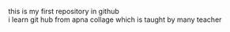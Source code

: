 this is my first repository in github <br>
i learn git hub from apna collage which is taught by many teacher 
